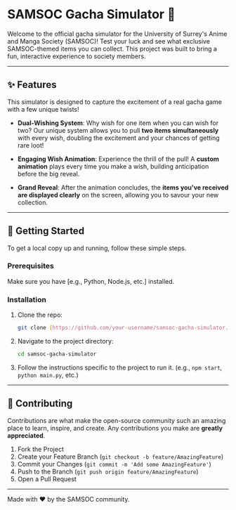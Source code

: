 # SAMSOC Gacha Simulator 🌸

Welcome to the official gacha simulator for the University of Surrey's Anime and Manga Society (SAMSOC)! Test your luck and see what exclusive SAMSOC-themed items you can collect. This project was built to bring a fun, interactive experience to society members.



---

## ✨ Features

This simulator is designed to capture the excitement of a real gacha game with a few unique twists!

* **Dual-Wishing System**: Why wish for one item when you can wish for two? Our unique system allows you to pull **two items simultaneously** with every wish, doubling the excitement and your chances of getting rare loot!

* **Engaging Wish Animation**: Experience the thrill of the pull! A **custom animation** plays every time you make a wish, building anticipation before the big reveal.

* **Grand Reveal**: After the animation concludes, the **items you've received are displayed clearly** on the screen, allowing you to savour your new collection.

---

## 🚀 Getting Started

To get a local copy up and running, follow these simple steps.

### Prerequisites

Make sure you have [e.g., Python, Node.js, etc.] installed.

### Installation

1.  Clone the repo:
    ```sh
    git clone [https://github.com/your-username/samsoc-gacha-simulator.git](https://github.com/your-username/samsoc-gacha-simulator.git)
    ```
2.  Navigate to the project directory:
    ```sh
    cd samsoc-gacha-simulator
    ```
3.  Follow the instructions specific to the project to run it. (e.g., `npm start`, `python main.py`, etc.)

---

## 🤝 Contributing

Contributions are what make the open-source community such an amazing place to learn, inspire, and create. Any contributions you make are **greatly appreciated**.

1.  Fork the Project
2.  Create your Feature Branch (`git checkout -b feature/AmazingFeature`)
3.  Commit your Changes (`git commit -m 'Add some AmazingFeature'`)
4.  Push to the Branch (`git push origin feature/AmazingFeature`)
5.  Open a Pull Request

---

Made with ❤️ by the SAMSOC community.
